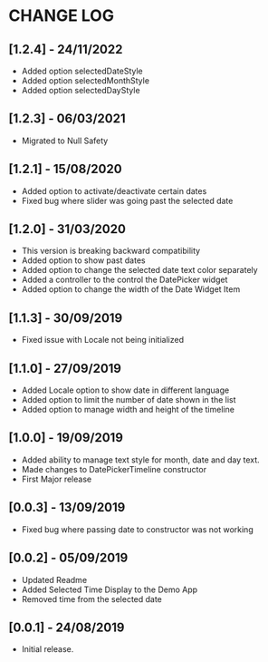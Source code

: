 # CHANGE LOG

## [1.2.4] - 24/11/2022

* Added option selectedDateStyle
* Added option selectedMonthStyle
* Added option selectedDayStyle

## [1.2.3] - 06/03/2021

* Migrated to Null Safety

## [1.2.1] - 15/08/2020

* Added option to activate/deactivate certain dates
* Fixed bug where slider was going past the selected date

## [1.2.0] - 31/03/2020

* This version is breaking backward compatibility
* Added option to show past dates
* Added option to change the selected date text color separately
* Added a controller to the control the DatePicker widget
* Added option to change the width of the Date Widget Item

## [1.1.3] - 30/09/2019

* Fixed issue with Locale not being initialized

## [1.1.0] - 27/09/2019

* Added Locale option to show date in different language
* Added option to limit the number of date shown in the list
* Added option to manage width and height of the timeline

## [1.0.0] - 19/09/2019

* Added ability to manage text style for month, date and day text.
* Made changes to DatePickerTimeline constructor
* First Major release

## [0.0.3] - 13/09/2019

* Fixed bug where passing date to constructor was not working

## [0.0.2] - 05/09/2019

* Updated Readme
* Added Selected Time Display to the Demo App
* Removed time from the selected date

## [0.0.1] - 24/08/2019

* Initial release.
